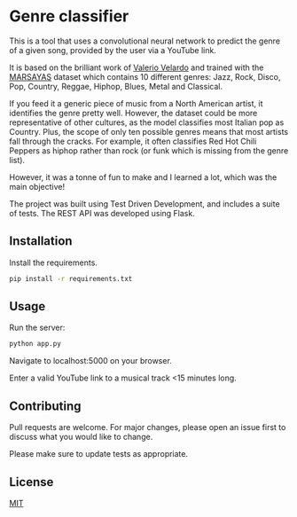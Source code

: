 # Genre classifier

This is a tool that uses a convolutional neural network to predict the genre of a given song, provided by the user via a YouTube link. 

It is based on the brilliant work of [Valerio Velardo](https://github.com/musikalkemist) and trained with the [MARSAYAS](http://marsyas.info/downloads/datasets.html) dataset which contains 10 different genres: Jazz, Rock, Disco, Pop, Country, Reggae, Hiphop, Blues, Metal and Classical.

If you feed it a generic piece of music from a North American artist, it identifies the genre pretty well. However, the dataset could be more representative of other cultures, as the model classifies most Italian pop as Country. Plus, the scope of only ten possible genres means that most artists fall through the cracks. For example, it often classifies Red Hot Chili Peppers as hiphop rather than rock (or funk which is missing from the genre list).

However, it was a tonne of fun to make and I learned a lot, which was the main objective!

The project was built using Test Driven Development, and includes a suite of tests. The REST API was developed using Flask.

## Installation

Install the requirements.

```bash
pip install -r requirements.txt
```

## Usage
Run the server:
```python
python app.py
```
Navigate to localhost:5000 on your browser.

Enter a valid YouTube link to a musical track <15 minutes long.

## Contributing
Pull requests are welcome. For major changes, please open an issue first to discuss what you would like to change.

Please make sure to update tests as appropriate.

## License
[MIT](https://choosealicense.com/licenses/mit/)
